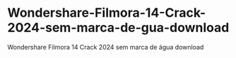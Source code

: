 # Wondershare-Filmora-14-Crack-2024-sem-marca-de-gua-download
Wondershare Filmora 14 Crack 2024 sem marca de água download
